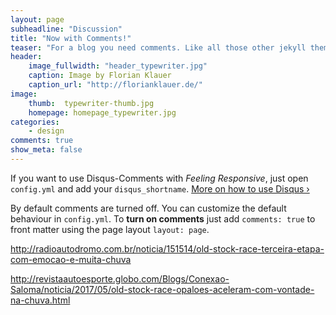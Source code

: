 ```yaml
---
layout: page
subheadline: "Discussion"
title: "Now with Comments!"
teaser: "For a blog you need comments. Like all those other jekyll themes we baked in Disqus. It's easy to set, it works and makes a static jekyll blog more dynamic."
header:
    image_fullwidth: "header_typewriter.jpg"
    caption: Image by Florian Klauer
    caption_url: "http://florianklauer.de/"
image:
    thumb:  typewriter-thumb.jpg
    homepage: homepage_typewriter.jpg
categories:
    - design
comments: true
show_meta: false
---
```

If you want to use Disqus-Comments with *Feeling Responsive*, just open `config.yml` and add your `disqus_shortname`. [More on how to use Disqus ›](https://disqus.com/websites/)
<!--more-->

By default comments are turned off. You can customize the default behaviour in `config.yml`. To **turn on comments** just add `comments: true` to front matter using the page layout `layout: page`.


http://radioautodromo.com.br/noticia/151514/old-stock-race-terceira-etapa-com-emocao-e-muita-chuva

http://revistaautoesporte.globo.com/Blogs/Conexao-Saloma/noticia/2017/05/old-stock-race-opaloes-aceleram-com-vontade-na-chuva.html